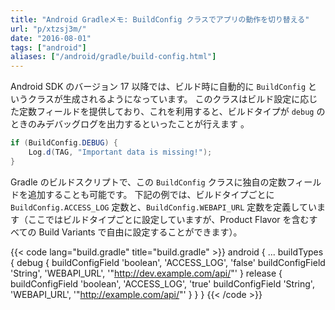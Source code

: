 ```yaml
---
title: "Android Gradleメモ: BuildConfig クラスでアプリの動作を切り替える"
url: "p/xtzsj3m/"
date: "2016-08-01"
tags: ["android"]
aliases: ["/android/gradle/build-config.html"]
---
```


Android SDK のバージョン 17 以降では、ビルド時に自動的に `BuildConfig` というクラスが生成されるようになっています。
このクラスはビルド設定に応じた定数フィールドを提供しており、これを利用すると、ビルドタイプが `debug` のときのみデバッグログを出力するといったことが行えます 。

```java
if (BuildConfig.DEBUG) {
    Log.d(TAG, "Important data is missing!");
}
```

Gradle のビルドスクリプトで、この `BuildConfig` クラスに独自の定数フィールドを追加することも可能です。
下記の例では、ビルドタイプごとに `BuildConfig.ACCESS_LOG` 定数と、`BuildConfig.WEBAPI_URL` 定数を定義しています（ここではビルドタイプごとに設定していますが、Product Flavor を含むすべての Build Variants で自由に設定することができます）。

{{< code lang="build.gradle" title="build.gradle" >}}
android {
    ...
    buildTypes {
        debug {
            buildConfigField 'boolean', 'ACCESS_LOG', 'false'
            buildConfigField 'String', 'WEBAPI_URL', '"http://dev.example.com/api/"'
        }
        release {
            buildConfigField 'boolean', 'ACCESS_LOG', 'true'
            buildConfigField 'String', 'WEBAPI_URL', '"http://example.com/api/"'
        }
    }
}
{{< /code >}}

